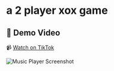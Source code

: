 <h1> a 2 player xox game</h1>

## 🎥 Demo Video  
📹 [Watch on TikTok](https://www.tiktok.com/@krelq/video/7433025360310111495) <!-- Replace with your TikTok video link -->

![Music Player Screenshot](https://github.com/user-attachments/assets/3c8b5d27-6491-4829-a6c4-0200c48bd782)
